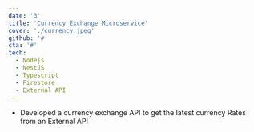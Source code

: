 ```yaml
---
date: '3'
title: 'Currency Exchange Microservice'
cover: './currency.jpeg'
github: '#'
cta: '#'
tech:
  - Nodejs
  - NestJS
  - Typescript
  - Firestore
  - External API
---
```


- Developed a currency exchange API to get the latest currency Rates from an External API
